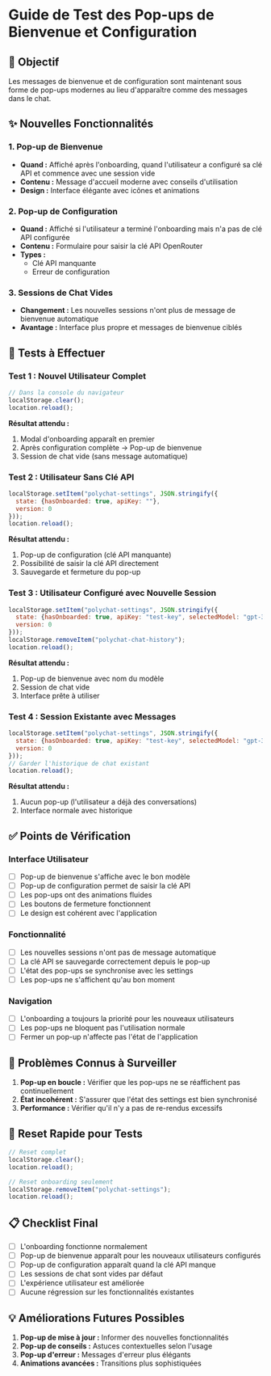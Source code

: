 # Guide de Test des Pop-ups de Bienvenue et Configuration

## 🎯 Objectif

Les messages de bienvenue et de configuration sont maintenant sous forme de pop-ups modernes au lieu d'apparaître comme des messages dans le chat.

## ✨ Nouvelles Fonctionnalités

### 1. Pop-up de Bienvenue
- **Quand :** Affiché après l'onboarding, quand l'utilisateur a configuré sa clé API et commence avec une session vide
- **Contenu :** Message d'accueil moderne avec conseils d'utilisation
- **Design :** Interface élégante avec icônes et animations

### 2. Pop-up de Configuration
- **Quand :** Affiché si l'utilisateur a terminé l'onboarding mais n'a pas de clé API configurée
- **Contenu :** Formulaire pour saisir la clé API OpenRouter
- **Types :** 
  - Clé API manquante
  - Erreur de configuration

### 3. Sessions de Chat Vides
- **Changement :** Les nouvelles sessions n'ont plus de message de bienvenue automatique
- **Avantage :** Interface plus propre et messages de bienvenue ciblés

## 🧪 Tests à Effectuer

### Test 1 : Nouvel Utilisateur Complet
```javascript
// Dans la console du navigateur
localStorage.clear();
location.reload();
```
**Résultat attendu :**
1. Modal d'onboarding apparaît en premier
2. Après configuration complète → Pop-up de bienvenue
3. Session de chat vide (sans message automatique)

### Test 2 : Utilisateur Sans Clé API
```javascript
localStorage.setItem("polychat-settings", JSON.stringify({
  state: {hasOnboarded: true, apiKey: ""}, 
  version: 0
}));
location.reload();
```
**Résultat attendu :**
1. Pop-up de configuration (clé API manquante)
2. Possibilité de saisir la clé API directement
3. Sauvegarde et fermeture du pop-up

### Test 3 : Utilisateur Configuré avec Nouvelle Session
```javascript
localStorage.setItem("polychat-settings", JSON.stringify({
  state: {hasOnboarded: true, apiKey: "test-key", selectedModel: "gpt-3.5-turbo"}, 
  version: 0
}));
localStorage.removeItem("polychat-chat-history");
location.reload();
```
**Résultat attendu :**
1. Pop-up de bienvenue avec nom du modèle
2. Session de chat vide
3. Interface prête à utiliser

### Test 4 : Session Existante avec Messages
```javascript
localStorage.setItem("polychat-settings", JSON.stringify({
  state: {hasOnboarded: true, apiKey: "test-key", selectedModel: "gpt-3.5-turbo"}, 
  version: 0
}));
// Garder l'historique de chat existant
location.reload();
```
**Résultat attendu :**
1. Aucun pop-up (l'utilisateur a déjà des conversations)
2. Interface normale avec historique

## ✅ Points de Vérification

### Interface Utilisateur
- [ ] Pop-up de bienvenue s'affiche avec le bon modèle
- [ ] Pop-up de configuration permet de saisir la clé API
- [ ] Les pop-ups ont des animations fluides
- [ ] Les boutons de fermeture fonctionnent
- [ ] Le design est cohérent avec l'application

### Fonctionnalité
- [ ] Les nouvelles sessions n'ont pas de message automatique
- [ ] La clé API se sauvegarde correctement depuis le pop-up
- [ ] L'état des pop-ups se synchronise avec les settings
- [ ] Les pop-ups ne s'affichent qu'au bon moment

### Navigation
- [ ] L'onboarding a toujours la priorité pour les nouveaux utilisateurs
- [ ] Les pop-ups ne bloquent pas l'utilisation normale
- [ ] Fermer un pop-up n'affecte pas l'état de l'application

## 🐛 Problèmes Connus à Surveiller

1. **Pop-up en boucle :** Vérifier que les pop-ups ne se réaffichent pas continuellement
2. **État incohérent :** S'assurer que l'état des settings est bien synchronisé
3. **Performance :** Vérifier qu'il n'y a pas de re-rendus excessifs

## 🔄 Reset Rapide pour Tests
```javascript
// Reset complet
localStorage.clear();
location.reload();

// Reset onboarding seulement
localStorage.removeItem("polychat-settings");
location.reload();
```

## 📋 Checklist Final

- [ ] L'onboarding fonctionne normalement
- [ ] Pop-up de bienvenue apparaît pour les nouveaux utilisateurs configurés
- [ ] Pop-up de configuration apparaît quand la clé API manque
- [ ] Les sessions de chat sont vides par défaut
- [ ] L'expérience utilisateur est améliorée
- [ ] Aucune régression sur les fonctionnalités existantes

## 💡 Améliorations Futures Possibles

1. **Pop-up de mise à jour :** Informer des nouvelles fonctionnalités
2. **Pop-up de conseils :** Astuces contextuelles selon l'usage
3. **Pop-up d'erreur :** Messages d'erreur plus élégants
4. **Animations avancées :** Transitions plus sophistiquées
